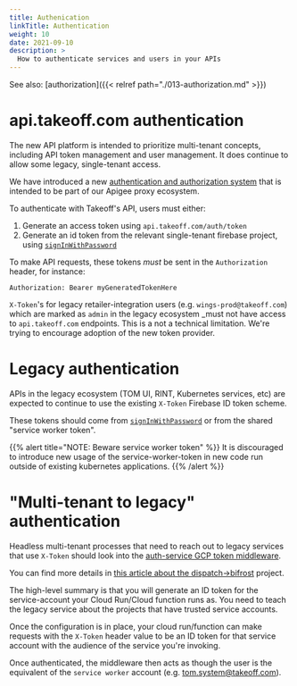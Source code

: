 ```yaml
---
title: Authenication
linkTitle: Authentication
weight: 10
date: 2021-09-10
description: >
  How to authenticate services and users in your APIs
---
```


See also: [authorization]({{< relref path="./013-authorization.md" >}})

# api.takeoff.com authentication

The new API platform is intended to prioritize multi-tenant concepts, including
API token management and user management. It does continue to allow some legacy,
single-tenant access.

We have introduced a new [authentication and authorization
system](https://github.com/takeoff-com/auth-svc/) that is intended to be part of
our Apigee proxy ecosystem.

To authenticate with Takeoff's API, users must either:

1. Generate an access token using `api.takeoff.com/auth/token`
2. Generate an id token from the relevant single-tenant firebase project, using
   [`signInWithPassword`](https://firebase.google.com/docs/reference/rest/auth#section-sign-in-email-password)

To make API requests, these tokens _must_ be sent in the `Authorization` header, for instance:

```
Authorization: Bearer myGeneratedTokenHere
```

`X-Token`'s for legacy retailer-integration users (e.g. `wings-prod@takeoff.com`) which are
marked as `admin` in the legacy ecosystem _must not have access to
`api.takeoff.com` endpoints. This is a not a technical limitation. We're trying
to encourage adoption of the new token provider.

# Legacy authentication

APIs in the legacy ecosystem (TOM UI, RINT, Kubernetes services, etc) are expected to continue
to use the existing `X-Token` Firebase ID token scheme.

These tokens should come from
[`signInWithPassword`](https://firebase.google.com/docs/reference/rest/auth#section-sign-in-email-password)
or from the shared "service worker token".


{{% alert title="NOTE: Beware service worker token" %}}
It is discouraged to introduce new usage of the service-worker-token in new code
run outside of existing kubernetes applications.
{{% /alert %}}

# "Multi-tenant to legacy" authentication

Headless multi-tenant processes that need to reach out to legacy services that
use `X-Token` should look into the [auth-service GCP token middleware](https://github.com/takeoff-com/auth-service/pull/312/files).

You can find more details in [this article about the
dispatch->bifrost](https://takeofftech.atlassian.net/wiki/spaces/TOE/pages/4117364737/How+to+authenticate+a+single-tenant+service+from+a+multi-tenant+service?atlOrigin=eyJpIjoiOWQ3ZTdhNzUyMmJmNDBlMGIxNDFiNDZmM2U3OWVmNDQiLCJwIjoiY29uZmx1ZW5jZS1jaGF0cy1pbnQifQ)
project.

The high-level summary is that you will generate an ID token for the
service-account your Cloud Run/Cloud function runs as. You need to teach the
legacy service about the projects that have trusted service accounts. 

Once the configuration is in place, your cloud run/function can make requests
with the `X-Token` header value to be an ID token for that service
account with the audience of the service you're invoking.

Once authenticated, the middleware then acts as though the user is the
equivalent of the `service worker` account (e.g. tom.system@takeoff.com).

